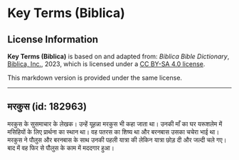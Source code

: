 # Key Terms (Biblica)

## License Information

**Key Terms (Biblica)** is based on and adapted from: _Biblica Bible Dictionary_, [Biblica, Inc.](https://www.biblica.com/), 2023, which is licensed under a [CC BY-SA 4.0 license](https://creativecommons.org/licenses/by-sa/4.0/legalcode.en).

This markdown version is provided under the same license.



--------------------------------

## मरकुस (id: 182963)

मरकुस के सुसमाचार के लेखक। उन्हें यूहन्ना मरकुस भी कहा जाता था। उनकी माँ का घर यरूशलेम में मसिहियों के लिए प्रार्थना का स्थान था। वह पतरस का शिष्य था और बरनबास उसका चचेरा भाई था। मरकुस ने पौलुस और बरनबास के साथ उनकी पहली यात्रा की लेकिन यात्रा छोड़ दी और जल्दी चले गए। बाद में वह फिर से पौलुस के काम में मददगार हुआ।


